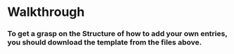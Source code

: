 # Walkthrough
### To get a grasp on the Structure of how to add your own entries, you should download the template from the files above.